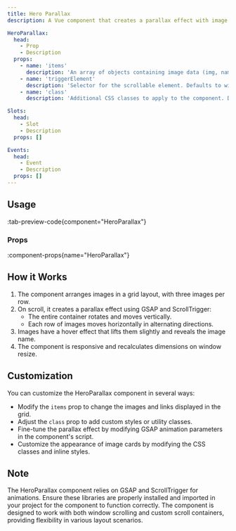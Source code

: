 ```yaml
---
title: Hero Parallax
description: A Vue component that creates a parallax effect with image grid for hero sections.

HeroParallax:
  head:
    - Prop
    - Description
  props:
    - name: 'items'
      description: 'An array of objects containing image data (img, name, link). Default is an empty array.'
    - name: 'triggerElement'
      description: 'Selector for the scrollable element. Defaults to window if not provided.'
    - name: 'class'
      description: 'Additional CSS classes to apply to the component. Default is an empty string.'

Slots:
  head:
    - Slot
    - Description
  props: []

Events:
  head:
    - Event
    - Description
  props: []
---
```


## Usage

:tab-preview-code{component="HeroParallax"}

### Props

:component-props{name="HeroParallax"}

## How it Works

1. The component arranges images in a grid layout, with three images per row.
2. On scroll, it creates a parallax effect using GSAP and ScrollTrigger:
   - The entire container rotates and moves vertically.
   - Each row of images moves horizontally in alternating directions.
3. Images have a hover effect that lifts them slightly and reveals the image name.
4. The component is responsive and recalculates dimensions on window resize.

## Customization

You can customize the HeroParallax component in several ways:

- Modify the `items` prop to change the images and links displayed in the grid.
- Adjust the `class` prop to add custom styles or utility classes.
- Fine-tune the parallax effect by modifying GSAP animation parameters in the component's script.
- Customize the appearance of image cards by modifying the CSS classes and inline styles.

## Note

The HeroParallax component relies on GSAP and ScrollTrigger for animations. Ensure these libraries are properly installed and imported in your project for the component to function correctly. The component is designed to work with both window scrolling and custom scroll containers, providing flexibility in various layout scenarios.
